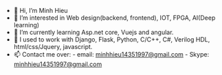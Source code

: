 - 👋 Hi, I’m Minh Hieu
- 👀 I’m interested in Web design(backend, frontend), IOT, FPGA, AI(Deep learning)
- 🌱 I’m currently learning Asp.net core, Vuejs and angular.
- 🦾 I used to work with Django, Flask, Python, C/C++, C#, Verilog HDL, html/css/Jquery, javascript.
- 📫 Contact me over: 
                      - email: minhhieu14351997@gmail.com
                      - Skype: minhhieu14351997@gmail.com
<!---
minhhieu14351997/minhhieu14351997 is a ✨ special ✨ repository because its `README.md` (this file) appears on your GitHub profile.
You can click the Preview link to take a look at your changes.
--->
